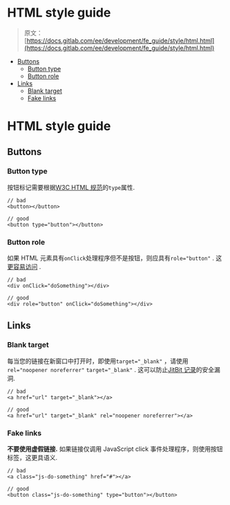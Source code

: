 # HTML style guide

> 原文：[https://docs.gitlab.com/ee/development/fe_guide/style/html.html](https://docs.gitlab.com/ee/development/fe_guide/style/html.html)

*   [Buttons](#buttons)
    *   [Button type](#button-type)
    *   [Button role](#button-role)
*   [Links](#links)
    *   [Blank target](#blank-target)
    *   [Fake links](#fake-links)

# HTML style guide[](#html-style-guide "Permalink")

## Buttons[](#buttons "Permalink")

### Button type[](#button-type "Permalink")

按钮标记需要根据[W3C HTML 规范](https://www.w3.org/TR/2011/WD-html5-20110525/the-button-element.html#dom-button-type)的`type`属性.

```
// bad
<button></button>

// good
<button type="button"></button> 
```

### Button role[](#button-role "Permalink")

如果 HTML 元素具有`onClick`处理程序但不是按钮，则应具有`role="button"` . 这[更容易访问](https://s0developer0mozilla0org.icopy.site/en-US/docs/Web/Accessibility/ARIA/Roles/button_role) .

```
// bad
<div onClick="doSomething"></div>

// good
<div role="button" onClick="doSomething"></div> 
```

## Links[](#links "Permalink")

### Blank target[](#blank-target "Permalink")

每当您的链接在新窗口中打开时，即使用`target="_blank"` ，请使用`rel="noopener noreferrer"` `target="_blank"` . 这可以防止[JitBit 记录](https://www.jitbit.com/alexblog/256-targetblank---the-most-underestimated-vulnerability-ever/)的安全漏洞.

```
// bad
<a href="url" target="_blank"></a>

// good
<a href="url" target="_blank" rel="noopener noreferrer"></a> 
```

### Fake links[](#fake-links "Permalink")

**不要使用虚假链接.** 如果链接仅调用 JavaScript click 事件处理程序，则使用按钮标签，这更具语义.

```
// bad
<a class="js-do-something" href="#"></a>

// good
<button class="js-do-something" type="button"></button> 
```